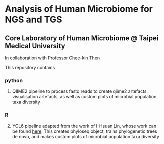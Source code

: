 # Analysis of Human Microbiome for NGS and TGS
## Core Laboratory of Human Microbiome @ Taipei Medical University
In collaboration with Professor Chee-kin Then

This repository contains
### python
1) QIIME2 pipeline to process fastq reads to create qiime2 artefacts, visualisation artefacts, as well as custom plots of microbial population taxa diversity
### R
2) YCL6 pipeline adapted from the work of I-Hsuan Lin, whose work can be found [here](https://github.com/ycl6/16S-rDNA-V3-V4). This creates phyloseq object, trains phylogenetic trees de novo, and makes custom plots of microbial population taxa diversity
